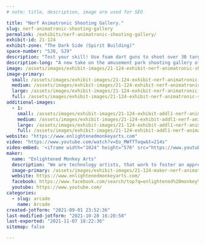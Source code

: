 ```yaml
---
# note: title, description, image are used for SEO

title: "Nerf Animatronic Shooting Gallery."
slug: nerf-animatronic-shooting-gallery
permalink: /exhibits/nerf-animatronic-shooting-gallery/
exhibit-id: 21-124
exhibit-zone: "The Dark Side (Spirit Building)"
space-number: "SJ8, SJ9"
description: "Test your skill! Use foam dart guns to shoot over 30 targets and make the creatures come to life. "
description-long: "A new take on the amusement park shooting gallery of old.  Test your skill at Enlightened Monkey Art Nerf Animation Shooting Gallery.  Over thirty targets will test your skill and make you laugh.  Targets include signing fish, dancing robots, banging drums, the Abominable Snowman, bubbles and more.   Appropriate of all ages and all skill levels.  Everyone wins a prize. "
image: /assets/images/exhibit-images/21-124-exhibit-nerf-animatronic-shooting-gallery-shooting-range-halloween-large.JPG
image-primary: 
  small: /assets/images/exhibit-images/21-124-exhibit-nerf-animatronic-shooting-gallery-shooting-range-halloween-small.JPG
  medium: /assets/images/exhibit-images/21-124-exhibit-nerf-animatronic-shooting-gallery-shooting-range-halloween-medium.JPG
  large: /assets/images/exhibit-images/21-124-exhibit-nerf-animatronic-shooting-gallery-shooting-range-halloween-large.JPG
  full: /assets/images/exhibit-images/21-124-exhibit-nerf-animatronic-shooting-gallery-shooting-range-halloween-full.JPG
additional-images: 
  - 1:
    small: /assets/images/exhibit-images/21-124-exhibit-addl1-nerf-animatronic-shooting-gallery-shooting-range-small.JPG
    medium: /assets/images/exhibit-images/21-124-exhibit-addl1-nerf-animatronic-shooting-gallery-shooting-range-medium.JPG
    large: /assets/images/exhibit-images/21-124-exhibit-addl1-nerf-animatronic-shooting-gallery-shooting-range-large.JPG
    full: /assets/images/exhibit-images/21-124-exhibit-addl1-nerf-animatronic-shooting-gallery-shooting-range-full.JPG
website: "https://www.enlightenedmonkeyarts.com"
video: "https://www.youtube.com/watch?v=Eo_MWfTToqw&t=214s"
video-embed: '<iframe width="1024" height="576" src="https://www.youtube.com/embed/Eo_MWfTToqw?feature=oembed" frameborder="0" allow="accelerometer; autoplay; clipboard-write; encrypted-media; gyroscope; picture-in-picture" allowfullscreen></iframe>'
maker: 
  name: "Enlightened Monkey Arts"
  description: "We are technology artists, that work to foster an appreciation for the medium by providing tech art and installations for museums, galleries, gala, festivals and more.  We work to foster collaborative relationships with other tech artist to promote their work and help them earn a living. "
  image-primary: /assets/images/exhibit-images/21-124-maker-nerf-animatronic-shooting-gallery-enlightend-monkey-logo-transparent-medium.png
  website: https://www.enlightenedmonkeyarts.com/
  facebook: https://www.facebook.com/search/top?q=enlightened%20monkey%20arts
  youtube: https://www.youtube.com/
categories: 
  - slug: arcade
    name: Arcade
created-jotform: "2021-09-01 23:52:36"
last-modified-jotform: "2021-10-28 16:20:58"
last-exported: "2021-11-07 18:22:36"
sitemap: false

---
```

